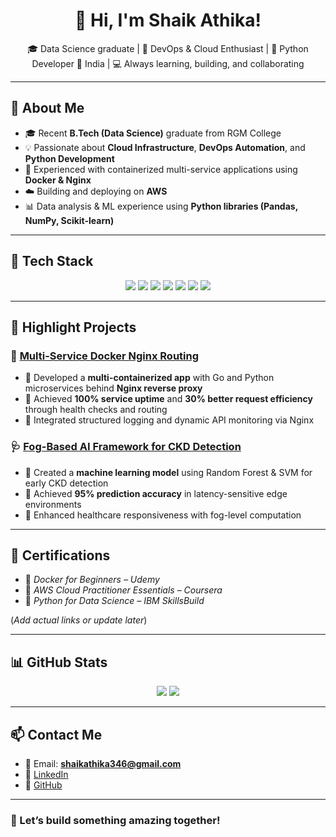 <h1 align="center">👋 Hi, I'm Shaik Athika!</h1>

<p align="center">
🎓 Data Science graduate | 🚀 DevOps & Cloud Enthusiast | 🐍 Python Developer  
📍 India | 💻 Always learning, building, and collaborating  
</p>

---

## 🚀 About Me
- 🎓 Recent **B.Tech (Data Science)** graduate from RGM College  
- 💡 Passionate about **Cloud Infrastructure**, **DevOps Automation**, and **Python Development**
- 🐳 Experienced with containerized multi-service applications using **Docker & Nginx**
- ☁️ Building and deploying on **AWS**
- 📊 Data analysis & ML experience using **Python libraries (Pandas, NumPy, Scikit-learn)**

---

## 🔧 Tech Stack

<p align="center">
  <img src="https://img.shields.io/badge/-Python-3776AB?style=for-the-badge&logo=python&logoColor=white"/>
  <img src="https://img.shields.io/badge/-Docker-2496ED?style=for-the-badge&logo=docker&logoColor=white"/>
  <img src="https://img.shields.io/badge/-AWS-232F3E?style=for-the-badge&logo=amazonaws&logoColor=white"/>
  <img src="https://img.shields.io/badge/-Jenkins-D24939?style=for-the-badge&logo=jenkins&logoColor=white"/>
  <img src="https://img.shields.io/badge/-Linux-FCC624?style=for-the-badge&logo=linux&logoColor=black"/>
  <img src="https://img.shields.io/badge/-Terraform-7B42BC?style=for-the-badge&logo=terraform&logoColor=white"/>
  <img src="https://img.shields.io/badge/-Git-F05032?style=for-the-badge&logo=git&logoColor=white"/>
</p>

---

## 📌 Highlight Projects

### 🐳 [**Multi-Service Docker Nginx Routing**](https://github.com/Shaik376/multi-service-docker-nginx-routing)
- 🔹 Developed a **multi-containerized app** with Go and Python microservices behind **Nginx reverse proxy**
- 🔹 Achieved **100% service uptime** and **30% better request efficiency** through health checks and routing
- 🔹 Integrated structured logging and dynamic API monitoring via Nginx

### 🩺 [**Fog-Based AI Framework for CKD Detection**](https://github.com/your-project-link)
- 🔹 Created a **machine learning model** using Random Forest & SVM for early CKD detection
- 🔹 Achieved **95% prediction accuracy** in latency-sensitive edge environments
- 🔹 Enhanced healthcare responsiveness with fog-level computation

---

## 📜 Certifications
- 📄 *Docker for Beginners – Udemy*
- 📄 *AWS Cloud Practitioner Essentials – Coursera*
- 📄 *Python for Data Science – IBM SkillsBuild*

(*Add actual links or update later*)

---

## 📊 GitHub Stats

<p align="center">
  <img src="https://github-readme-stats.vercel.app/api?username=Shaik376&show_icons=true&theme=radical" />
  <img src="https://github-readme-stats.vercel.app/api/top-langs/?username=Shaik376&layout=compact&theme=radical" />
</p>

---

## 📫 Contact Me
- 📧 Email: **shaikathika346@gmail.com**
- 🔗 [LinkedIn](https://www.linkedin.com/in/shaik-athika-33545b256)
- 🐙 [GitHub](https://github.com/Shaik376)

---

### 💪 Let’s build something amazing together!


